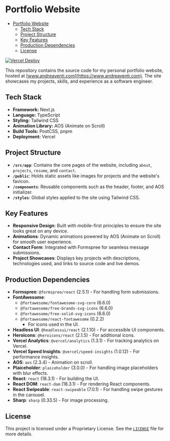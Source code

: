 # Portfolio Website

<!--toc:start-->

-   [Portfolio Website](#portfolio-website)
    -   [Tech Stack](#tech-stack)
    -   [Project Structure](#project-structure)
    -   [Key Features](#key-features)
    -   [Production Dependencies](#production-dependencies)
    -   [License](#license)
    <!--toc:end-->

[![Vercel Deploy](https://deploy-badge.vercel.app/vercel/codefolio-omega?style=for-the-badge)](https://www.andrea-venti.com/)

This repository contains the source code for my personal portfolio website, hosted at [www.andreaventi.com](https://www.andreaventi.com). The site showcases my projects, skills, and experience as a software engineer.

## Tech Stack

-   **Framework:** Next.js
-   **Language:** TypeScript
-   **Styling:** Tailwind CSS
-   **Animation Library:** AOS (Animate on Scroll)
-   **Build Tools:** PostCSS, pnpm
-   **Deployment:** Vercel

## Project Structure

-   **`/src/app`**: Contains the core pages of the website, including `about`, `projects`, `resume`, and `contact`.
-   **`/public`**: Holds static assets like images for projects and the website's favicon.
-   **`/components`**: Reusable components such as the header, footer, and AOS initializer.
-   **`/styles`**: Global styles applied to the site using Tailwind CSS.

## Key Features

-   **Responsive Design**: Built with mobile-first principles to ensure the site looks great on any device.
-   **Animations**: Dynamic animations powered by AOS (Animate on Scroll) for smooth user experience.
-   **Contact Form**: Integrated with Formspree for seamless message submissions.
-   **Project Showcases**: Displays key projects with descriptions, technologies used, and links to source code and live demos.

## Production Dependencies

-   **Formspree**: `@formspree/react` (2.5.1) - For handling form submissions.
-   **FontAwesome**:
    -   `@fortawesome/fontawesome-svg-core` (6.6.0)
    -   `@fortawesome/free-brands-svg-icons` (6.6.0)
    -   `@fortawesome/free-solid-svg-icons` (6.6.0)
    -   `@fortawesome/react-fontawesome` (0.2.2)
        -   For icons used in the UI.
-   **Headless UI**: `@headlessui/react` (2.1.10) - For accessible UI components.
-   **Heroicons**: `@heroicons/react` (2.1.5) - For additional icons.
-   **Vercel Analytics**: `@vercel/analytics` (1.3.1) - For tracking analytics on Vercel.
-   **Vercel Speed Insights**: `@vercel/speed-insights` (1.0.12) - For performance insights.
-   **AOS**: `aos` (2.3.4) - Animation on scroll.
-   **Plaiceholder**: `plaiceholder` (3.0.0) - For handling image placeholders with blur effects.
-   **React**: `react` (18.3.1) - For building the UI.
-   **React DOM**: `react-dom` (18.3.1) - For rendering React components.
-   **React Swipeable**: `react-swipeable` (7.0.1) - For handling swipe gestures in the carousel.
-   **Sharp**: `sharp` (0.33.5) - For image processing.

## License

This project is licensed under a Proprietary License. See the [`LICENSE`](LICENSE) file for more details.
